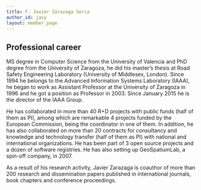 ```yaml
---
title: F. Javier Zarazaga Soria
author_id: javy
layout: member_page
---
```


## Professional career

MS degree in Computer Science from the University of Valencia and PhD degree from the University of Zaragoza, he did his master’s thesis at Road Safety Engineering Laboratory (University of Middlesex, London). Since 1994 he belongs to the Advanced Information Systems Laboratory (IAAA), he began to work as Assistant Professor at the University of Zaragoza in 1996 and he got a position as Professor in 2003. Since January 2015 he is the director of the IAAA Group.

He has collaborated in more than 40 R+D projects with public funds (half of them as PI), among which are remarkable 4 projects funded by the European Commission, being the coordinator in one of them. In addition, he has also collaborated on more than 20 contracts for consultancy and knowledge and technology transfer (half of them as PI) with national and international organizations. He has been part of 3 open source projects and a dozen of software registries. He has also setting up GeoSpatiumLab, a spin-off company, in 2007.

As a result of his research activity, Javier Zarazaga is coauthor of more than 200 research and dissemination papers published in international journals, book chapters and conference proceedings.
